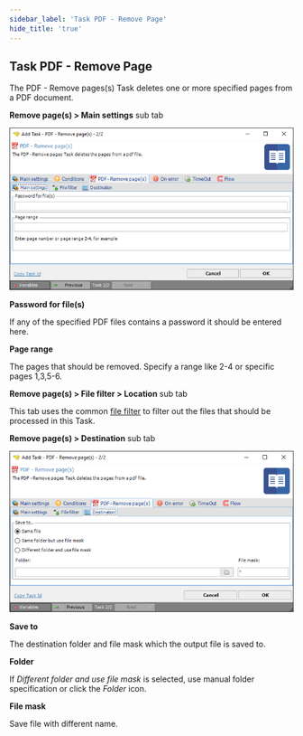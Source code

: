 ```yaml
---
sidebar_label: 'Task PDF - Remove Page'
hide_title: 'true'
---
```


## Task PDF - Remove Page

The PDF - Remove pages(s) Task deletes one or more specified pages from a PDF document.
 
**Remove page(s) > Main settings** sub tab

![](../../../../../static/img/taskpdfremovepages-main.png)

**Password for file(s)**

If any of the specified PDF files contains a password it should be entered here.
 
**Page range**

The pages that should be removed. Specify a range like 2-4 or specific pages 1,3,5-6.
 
**Remove page(s) > File filter > Location** sub tab

This tab uses the common [file filter](../../job-tasks-file-filter) to filter out the files that should be processed in this Task.
 
**Remove page(s) > Destination** sub tab

![](../../../../../static/img/taskpdfremovepagesdestination.png)

**Save to**

The destination folder and file mask which the output file is saved to.
 
**Folder**

If *Different folder and use file mask* is selected, use manual folder specification or click the *Folder* icon.
 
**File mask**

Save file with different name.
